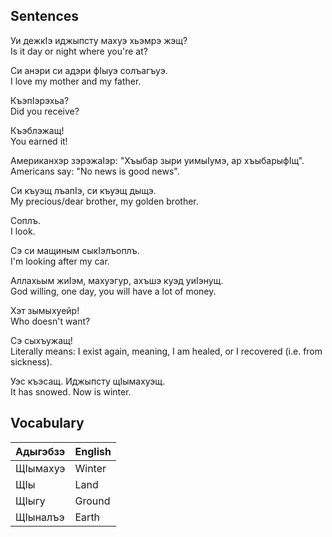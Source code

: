 ## Sentences

Уи дежкIэ иджыпсту махуэ хьэмрэ жэщ?  
Is it day or night where you're at?

Си анэри си адэри фIыуэ солъагъуэ.  
I love my mother and my father.

КъэпIэрэхьа?  
Did you receive?

Къэблэжащ!  
You earned it!

Американхэр зэрэжаIэр: "Хъыбар зыри уимыIумэ, ар хъыбарыфIщ".  
Americans say: "No news is good news".

Си къуэщ лъапIэ, си къуэщ дыщэ.  
My precious/dear brother, my golden brother.

Соплъ.  
I look.

Сэ си мащиным сыкIэлъоплъ.  
I'm looking after my car.

Аллахьым жиIэм, махуэгур, ахъшэ куэд уиIэнущ.  
God willing, one day, you will have a lot of money.

Хэт зымыхуейр!  
Who doesn't want?

Сэ сыхъужащ!  
Literally means: I exist again, meaning, I am healed, or I recovered (i.e. from sickness).

Уэс къэсащ. Иджыпсту щIымахуэщ.  
It has snowed. Now is winter.
## Vocabulary
| Адыгэбзэ | English |
| :------- | :------ |
| ЩIымахуэ | Winter  |
| ЩIы      | Land    |
| ЩIыгу    | Ground  |
| ЩIыналъэ | Earth   |
